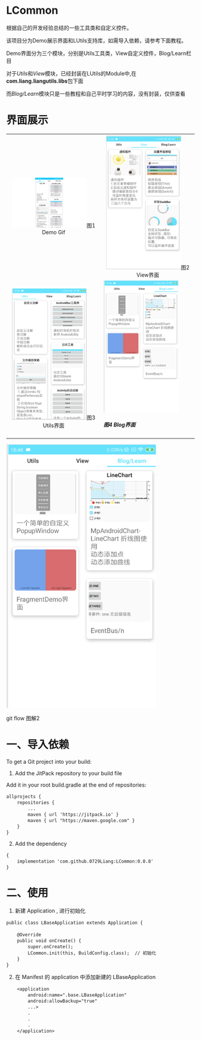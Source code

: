 # LCommon

根据自己的开发经验总结的一些工具类和自定义控件。

该项目分为Demo展示界面和LUtils支持库，如需导入依赖，请参考下面教程。

Demo界面分为三个模块，分别是Utils工具类，View自定义控件，Blog/Learn栏目 

对于*Utils*和*View*模块，已经封装在LUtils的Module中,在**com.liang.liangutils.libs**包下面

而*Blog/Learn*模块只是一些教程和自己平时学习的内容，没有封装，仅供查看

# 界面展示

<table>  
    <tr>
        <td ><center><img src="https://github.com/0729Liang/LCommon/blob/dev/image/LCommon.gif" width="200">图1 Demo Gif</center></td> 
        <td><center><img src="https://github.com/0729Liang/LCommon/blob/dev/image/LCommon_View.png" width="200">图2 View界面</center></td>
     </tr>    
    <tr>
        <td><center><img src="https://github.com/0729Liang/LCommon/blob/dev/image/LCommon_Utils.png" width="200">图3 Utils界面</center></td>
        <td >
        <img src="https://github.com/0729Liang/LCommon/blob/dev/image/LCommon_Blog.png" width="200">
        <h5>图4 Blog界面</h5>
        </td>
    </tr>
    
</table>

<img alt="git flow 图解1" src="https://github.com/0729Liang/LCommon/blob/dev/image/LCommon_Blog.png" width="400"/><figcaption> git flow 图解2</figcaption></figure>

# 一、导入依赖

To get a Git project into your build:

1. Add the JitPack repository to your build file

Add it in your root build.gradle at the end of repositories:

	allprojects {
		repositories {
			...
			maven { url 'https://jitpack.io' }
			maven { url "https://maven.google.com" }
		}
	}

2. Add the dependency

```
{ 
    implementation 'com.github.0729Liang:LCommon:0.0.8' 
}
```

# 二、使用

1. 新建 Application , 进行初始化

```
public class LBaseApplication extends Application {

    @Override
    public void onCreate() {
        super.onCreate();
        LCommon.init(this, BuildConfig.class);  // 初始化
    }
}

```

2. 在 Manifest 的 application 中添加新建的 LBaseApplication

```
    <application
        android:name=".base.LBaseApplication"
        android:allowBackup="true"
        ...>
        .
        .
        .
    </application>

```


